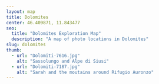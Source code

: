 ```yaml
---
layout: map
title: Dolomites
center: 46.409871, 11.843477
seo:
  title: "Dolomites Exploration Map"
  description: "A map of photo locations in Dolomites"
slug: dolomites
thumb:
  - url: "Dolomiti-7616.jpg"
    alt: "Sassolungo and Alpe di Siusi"
  - url: "Dolomiti-7187.jpg"
    alt: "Sarah and the moutains around Rifugio Auronzo"
---
```

